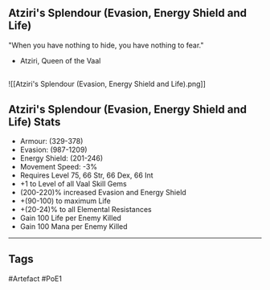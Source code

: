 ## Atziri's Splendour (Evasion, Energy Shield and Life)
"When you have nothing to hide,
you have nothing to fear."
- Atziri, Queen of the Vaal
##
![[Atziri's Splendour (Evasion, Energy Shield and Life).png]]
## Atziri's Splendour (Evasion, Energy Shield and Life) Stats
- Armour: (329-378)
- Evasion: (987-1209)
- Energy Shield: (201-246)
- Movement Speed: -3%
- Requires Level 75, 66 Str, 66 Dex, 66 Int
- +1 to Level of all Vaal Skill Gems
- (200-220)% increased Evasion and Energy Shield
- +(90-100) to maximum Life
- +(20-24)% to all Elemental Resistances
- Gain 100 Life per Enemy Killed
- Gain 100 Mana per Enemy Killed


---
## Tags
#Artefact
#PoE1